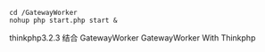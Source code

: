 ```
cd /GatewayWorker 
nohup php start.php start &
```
thinkphp3.2.3 结合 GatewayWorker
GatewayWorker With Thinkphp
